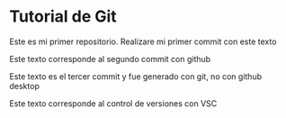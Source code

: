 # Tutorial de Git 

Este es mi primer repositorio.
Realizare mi primer commit con este texto

Este texto corresponde al segundo commit con github

Este texto es el tercer commit y fue generado con git, no con github desktop


Este texto corresponde al control de versiones con VSC